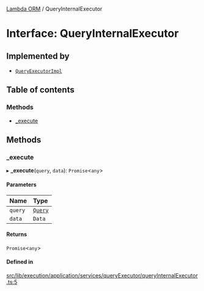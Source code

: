 [Lambda ORM](../README.md) / QueryInternalExecutor

# Interface: QueryInternalExecutor

## Implemented by

- [`QueryExecutorImpl`](../classes/QueryExecutorImpl.md)

## Table of contents

### Methods

- [\_execute](QueryInternalExecutor.md#_execute)

## Methods

### \_execute

▸ **_execute**(`query`, `data`): `Promise`\<`any`\>

#### Parameters

| Name | Type |
| :------ | :------ |
| `query` | [`Query`](../classes/Query.md) |
| `data` | `Data` |

#### Returns

`Promise`\<`any`\>

#### Defined in

[src/lib/execution/application/services/queryExecutor/queryInternalExecutor.ts:5](https://github.com/FlavioLionelRita/lambdaorm/blob/e6abcc99/src/lib/execution/application/services/queryExecutor/queryInternalExecutor.ts#L5)
